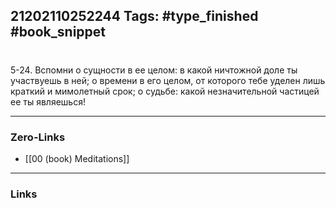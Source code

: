 21202110252244
Tags: #type_finished #book_snippet 
---
# 

 5-24. Вспомни о сущности в ее целом: в какой ничтожной доле ты участвуешь в ней; о времени в его целом, от которого тебе уделен лишь краткий и мимолетный срок; о судьбе: какой незначительной частицей ее ты являешься! 

---
### Zero-Links
 - [[00 (book) Meditations]]
---
### Links
